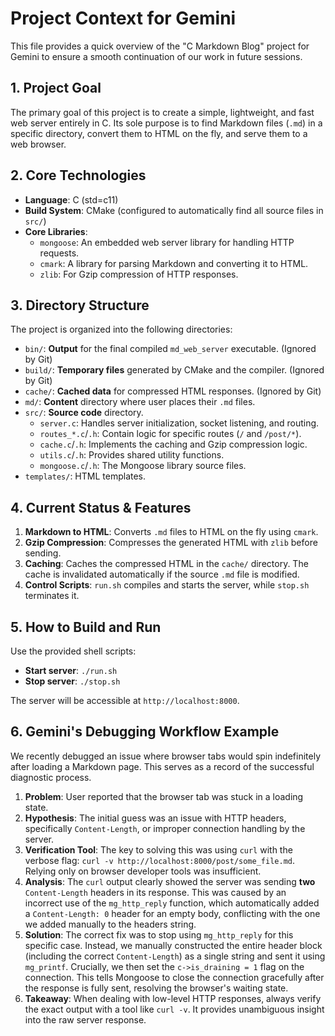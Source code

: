 # Project Context for Gemini

This file provides a quick overview of the "C Markdown Blog" project for Gemini to ensure a smooth continuation of our work in future sessions.

## 1. Project Goal

The primary goal of this project is to create a simple, lightweight, and fast web server entirely in C. Its sole purpose is to find Markdown files (`.md`) in a specific directory, convert them to HTML on the fly, and serve them to a web browser.

## 2. Core Technologies

-   **Language**: C (std=c11)
-   **Build System**: CMake (configured to automatically find all source files in `src/`)
-   **Core Libraries**:
    -   `mongoose`: An embedded web server library for handling HTTP requests.
    -   `cmark`: A library for parsing Markdown and converting it to HTML.
    -   `zlib`: For Gzip compression of HTTP responses.

## 3. Directory Structure

The project is organized into the following directories:

-   `bin/`: **Output** for the final compiled `md_web_server` executable. (Ignored by Git)
-   `build/`: **Temporary files** generated by CMake and the compiler. (Ignored by Git)
-   `cache/`: **Cached data** for compressed HTML responses. (Ignored by Git)
-   `md/`: **Content** directory where user places their `.md` files.
-   `src/`: **Source code** directory.
    -   `server.c`: Handles server initialization, socket listening, and routing.
    -   `routes_*.c`/`.h`: Contain logic for specific routes (`/` and `/post/*`).
    -   `cache.c`/`.h`: Implements the caching and Gzip compression logic.
    -   `utils.c`/`.h`: Provides shared utility functions.
    -   `mongoose.c`/`.h`: The Mongoose library source files.
-   `templates/`: HTML templates.

## 4. Current Status & Features

1.  **Markdown to HTML**: Converts `.md` files to HTML on the fly using `cmark`.
2.  **Gzip Compression**: Compresses the generated HTML with `zlib` before sending.
3.  **Caching**: Caches the compressed HTML in the `cache/` directory. The cache is invalidated automatically if the source `.md` file is modified.
4.  **Control Scripts**: `run.sh` compiles and starts the server, while `stop.sh` terminates it.

## 5. How to Build and Run

Use the provided shell scripts:
-   **Start server**: `./run.sh`
-   **Stop server**: `./stop.sh`

The server will be accessible at `http://localhost:8000`.

## 6. Gemini's Debugging Workflow Example

We recently debugged an issue where browser tabs would spin indefinitely after loading a Markdown page. This serves as a record of the successful diagnostic process.

1.  **Problem**: User reported that the browser tab was stuck in a loading state.
2.  **Hypothesis**: The initial guess was an issue with HTTP headers, specifically `Content-Length`, or improper connection handling by the server.
3.  **Verification Tool**: The key to solving this was using `curl` with the verbose flag: `curl -v http://localhost:8000/post/some_file.md`. Relying only on browser developer tools was insufficient.
4.  **Analysis**: The `curl` output clearly showed the server was sending **two** `Content-Length` headers in its response. This was caused by an incorrect use of the `mg_http_reply` function, which automatically added a `Content-Length: 0` header for an empty body, conflicting with the one we added manually to the headers string.
5.  **Solution**: The correct fix was to stop using `mg_http_reply` for this specific case. Instead, we manually constructed the entire header block (including the correct `Content-Length`) as a single string and sent it using `mg_printf`. Crucially, we then set the `c->is_draining = 1` flag on the connection. This tells Mongoose to close the connection gracefully after the response is fully sent, resolving the browser's waiting state.
6.  **Takeaway**: When dealing with low-level HTTP responses, always verify the exact output with a tool like `curl -v`. It provides unambiguous insight into the raw server response.